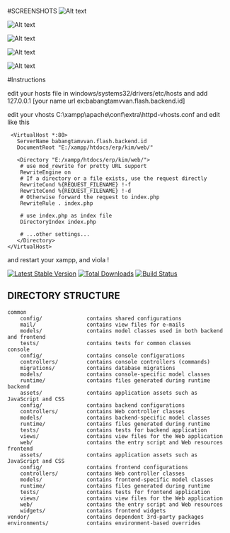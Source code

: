 
#SCREENSHOTS
![Alt text](https://bytebucket.org/shiken/crud/raw/201221a28eebd67dd58573d36e9f0e5698e7a438/screenshots%20crud/Capture.PNG?token=50834410f0f70f0e19fb1e8f0b9f89a1ea8db9df)

![Alt text](https://bytebucket.org/shiken/crud/raw/201221a28eebd67dd58573d36e9f0e5698e7a438/screenshots%20crud/4.PNG?token=e845295f2276a569be5e3f2f61ff76db9ec60163)

![Alt text](https://bytebucket.org/shiken/crud/raw/201221a28eebd67dd58573d36e9f0e5698e7a438/screenshots%20crud/3.PNG?token=8001f4ad91055188cc75f5914f1feda9022719cd)

![Alt text](https://bytebucket.org/shiken/crud/raw/201221a28eebd67dd58573d36e9f0e5698e7a438/screenshots%20crud/3.PNG?token=8001f4ad91055188cc75f5914f1feda9022719cd)

![Alt text](https://bytebucket.org/shiken/crud/raw/201221a28eebd67dd58573d36e9f0e5698e7a438/screenshots%20crud/2.PNG?token=9a712d771d911fbca4d8805411e4324a2d4b02e2)


#Instructions 

edit your hosts file in windows/systems32/drivers/etc/hosts and add 127.0.0.1 [your name url ex:babangtamvvan.flash.backend.id]

edit your vhosts C:\xampp\apache\conf\extra\httpd-vhosts.conf
 and edit like this
 
```
 <VirtualHost *:80>
   ServerName babangtamvvan.flash.backend.id
   DocumentRoot "E:/xampp/htdocs/erp/kim/web/"

   <Directory "E:/xampp/htdocs/erp/kim/web/">
    # use mod_rewrite for pretty URL support
    RewriteEngine on
    # If a directory or a file exists, use the request directly
    RewriteCond %{REQUEST_FILENAME} !-f
    RewriteCond %{REQUEST_FILENAME} !-d
    # Otherwise forward the request to index.php
    RewriteRule . index.php

    # use index.php as index file
    DirectoryIndex index.php

    # ...other settings...
   </Directory>
</VirtualHost>
```
and restart your xampp, and viola !

[![Latest Stable Version](https://img.shields.io/packagist/v/yiisoft/yii2-app-advanced.svg)](https://packagist.org/packages/yiisoft/yii2-app-advanced)
[![Total Downloads](https://img.shields.io/packagist/dt/yiisoft/yii2-app-advanced.svg)](https://packagist.org/packages/yiisoft/yii2-app-advanced)
[![Build Status](https://travis-ci.org/yiisoft/yii2-app-advanced.svg?branch=master)](https://travis-ci.org/yiisoft/yii2-app-advanced)

DIRECTORY STRUCTURE
-------------------

```
common
    config/              contains shared configurations
    mail/                contains view files for e-mails
    models/              contains model classes used in both backend and frontend
    tests/               contains tests for common classes    
console
    config/              contains console configurations
    controllers/         contains console controllers (commands)
    migrations/          contains database migrations
    models/              contains console-specific model classes
    runtime/             contains files generated during runtime
backend
    assets/              contains application assets such as JavaScript and CSS
    config/              contains backend configurations
    controllers/         contains Web controller classes
    models/              contains backend-specific model classes
    runtime/             contains files generated during runtime
    tests/               contains tests for backend application    
    views/               contains view files for the Web application
    web/                 contains the entry script and Web resources
frontend
    assets/              contains application assets such as JavaScript and CSS
    config/              contains frontend configurations
    controllers/         contains Web controller classes
    models/              contains frontend-specific model classes
    runtime/             contains files generated during runtime
    tests/               contains tests for frontend application
    views/               contains view files for the Web application
    web/                 contains the entry script and Web resources
    widgets/             contains frontend widgets
vendor/                  contains dependent 3rd-party packages
environments/            contains environment-based overrides
```
